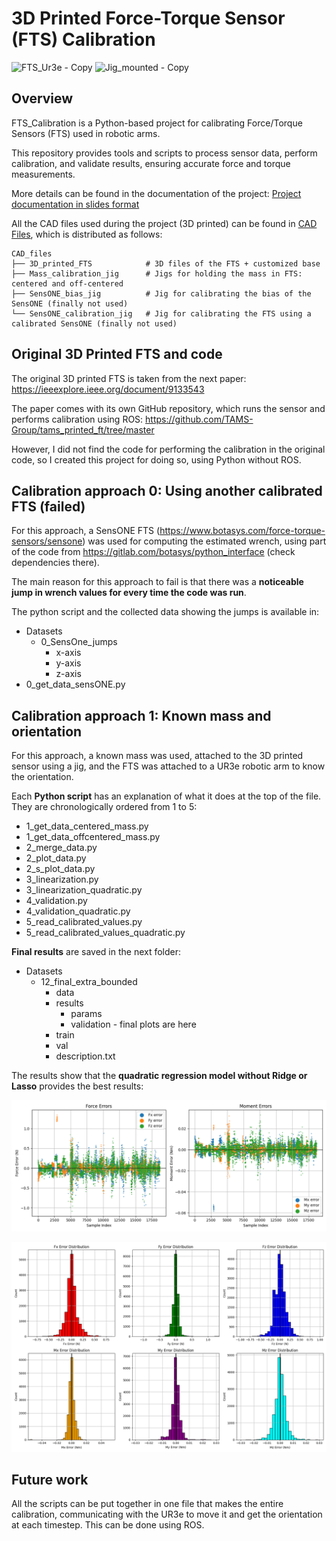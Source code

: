 # 3D Printed Force-Torque Sensor (FTS) Calibration

![FTS_Ur3e - Copy](https://github.com/user-attachments/assets/312a010a-f886-4d7c-aa61-2a6c92683fa1)
![Jig_mounted - Copy](https://github.com/user-attachments/assets/7b62be2a-497c-4290-8b50-d15bd102a736)


## Overview
FTS_Calibration is a Python-based project for calibrating Force/Torque Sensors (FTS) used in robotic arms.

This repository provides tools and scripts to process sensor data, perform calibration, and validate results, ensuring accurate force and torque measurements.

More details can be found in the documentation of the project:
[Project documentation in slides format](Slides/3D_printed_FTS_Calibration_Jon_Urcelay.pdf)

All the CAD files used during the project (3D printed) can be found in [CAD Files](CAD_files), which is distributed as follows:  

```   
CAD_files  
├── 3D_printed_FTS            # 3D files of the FTS + customized base  
├── Mass_calibration_jig      # Jigs for holding the mass in FTS: centered and off-centered  
├── SensONE_bias_jig          # Jig for calibrating the bias of the SensONE (finally not used)  
└── SensONE_calibration_jig   # Jig for calibrating the FTS using a calibrated SensONE (finally not used)  
```  

## Original 3D Printed FTS and code
The original 3D printed FTS is taken from the next paper: https://ieeexplore.ieee.org/document/9133543

The paper comes with its own GitHub repository, which runs the sensor and performs calibration using ROS: https://github.com/TAMS-Group/tams_printed_ft/tree/master

However, I did not find the code for performing the calibration in the original code, so I created this project for doing so, using Python without ROS.

## Calibration approach 0: Using another calibrated FTS (failed)
For this approach, a SensONE FTS (https://www.botasys.com/force-torque-sensors/sensone) was used for computing the estimated wrench, using part of the code from https://gitlab.com/botasys/python_interface (check dependencies there).

The main reason for this approach to fail is that there was a **noticeable jump in wrench values for every time the code was run**.

The python script and the collected data showing the jumps is available in:  
- Datasets
  - 0_SensOne_jumps
    - x-axis  
    - y-axis 
    - z-axis 
- 0_get_data_sensONE.py  

## Calibration approach 1: Known mass and orientation
For this approach, a known mass was used, attached to the 3D printed sensor using a jig, and the FTS was attached to a UR3e robotic arm to know the orientation.

Each **Python script** has an explanation of what it does at the top of the file.
They are chronologically ordered from 1 to 5:  

* 1_get_data_centered_mass.py
* 1_get_data_offcentered_mass.py
* 2_merge_data.py
* 2_plot_data.py
* 2_s_plot_data.py
* 3_linearization.py
* 3_linearization_quadratic.py
* 4_validation.py
* 4_validation_quadratic.py
* 5_read_calibrated_values.py
* 5_read_calibrated_values_quadratic.py

**Final results** are saved in the next folder:   
* Datasets
  * 12_final_extra_bounded
    * data
    * results 
      * params
      * validation - final plots are here
    * train  
    * val  
    * description.txt

The results show that the **quadratic regression model without Ridge or Lasso** provides the best results: 

![FTS Final Calibration Error](Datasets/12_final_extra_bounded/results/validation/error_val_lin_quadratic.png)

![FTS Final Calibration Error Distribution](Datasets/12_final_extra_bounded/results/validation/error_dist_val_lin_quadratic.png)

## Future work
All the scripts can be put together in one file that makes the entire calibration, communicating with the UR3e to move it and get the orientation at each timestep. This can be done using ROS.
 

